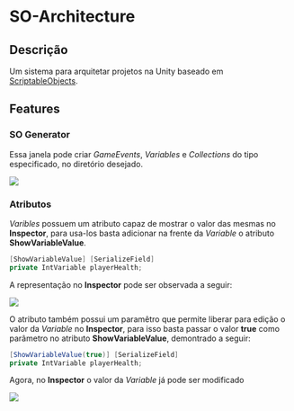 # SO-Architecture

## Descrição
Um sistema para arquitetar projetos na Unity baseado em [ScriptableObjects](https://docs.unity3d.com/Manual/class-ScriptableObject.html).

## Features

### SO Generator

Essa janela pode criar *GameEvents*, *Variables* e *Collections* do tipo especificado, no diretório desejado.

![](https://i.imgur.com/Wg0Dv7O.png)

### Atributos

*Varibles* possuem um atributo capaz de mostrar o valor das mesmas no **Inspector**, para usa-los basta adicionar na frente da *Variable* o atributo **ShowVariableValue**.

```csharp
[ShowVariableValue] [SerializeField]
private IntVariable playerHealth;
```

A representação no **Inspector** pode ser observada a seguir:

![](https://i.imgur.com/hnyEbHZ.png)

O atributo também possui um paramêtro que permite liberar para edição o valor da *Variable* no **Inspector**, para isso basta passar o valor **true** como parâmetro no atributo **ShowVariableValue**, demontrado a seguir:

```csharp
[ShowVariableValue(true)] [SerializeField]
private IntVariable playerHealth;
```

Agora, no **Inspector** o valor da *Variable* já pode ser modificado

![](https://i.imgur.com/KsEEsR8.png)

